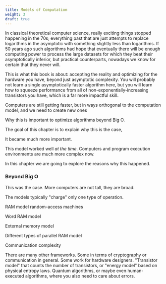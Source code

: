 ```yaml
---
title: Models of Computation
weight: 3
draft: true
---
```


In classical theoretical computer science, really exciting things stopped happening in the 70s; everything past that are just attempts to replace logarithms in the asymptotic with something slightly less than logarithms. If 50 years ago such algorithms had hope that eventually there will be enough computing power to process the large datasets for which they beat their asymptotically inferior, but practical counterparts, nowadays we know for certain that they never will.

This is what this book is about: accepting the reality and optimizing for the hardware you have, beyond just asymptotic complexity. You will probably not learn a single asymptotically faster algorithm here, but you will learn how to squeeze performance from all of non-exponentially-increasing transistors you have, which is a far more impactful skill.

Computers are still getting faster, but in ways orthogonal to the computation model, and we need to create new ones

Why this is important to optimize algorithms beyond Big O.

The goal of this chapter is to explain why this is the case,



It became much more important.


This model worked well *at the time*. Computers and program execution environments are much more complex now.


In this chapter we are going to explore the reasons why this happened.

### Beyond Big O

This was the case. More computers are not tall, they are broad.


The models typically "charge" only one type of operation.

RAM model random-access machines

Word RAM model

External memory model

Different types of parallel RAM model

Communication complexity

There are many other frameworks. Some in terms of cryptography or communication in general. Some work for hardware designers. "Transistor model" that counts the number of transistors, or "energy model" based on physical entropy laws. Quantum algorithms, or maybe even human-executed algorithms, where you also need to care about errors.
